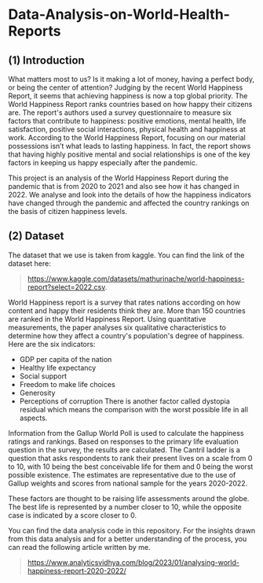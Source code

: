 # Data-Analysis-on-World-Health-Reports

## (1) Introduction
What matters most to us? Is it making a lot of money, having a perfect body, or being the center of attention? Judging by the recent World Happiness Report, it seems 
that achieving happiness is now a top global priority. The World Happiness Report ranks countries based on how happy their citizens are. The report's authors used a 
survey questionnaire to measure six factors that contribute to happiness: positive emotions, mental health, life satisfaction, positive social interactions, physical 
health and happiness at work. According to the World Happiness Report, focusing on our material possessions isn’t what leads to lasting happiness. In fact, the report
shows that having highly positive mental and social relationships is one of the key factors in keeping us happy especially after the pandemic.

This project is an analysis of the World Happiness Report during the pandemic that is from 2020 to 2021 and also see how it has changed in 2022. We analyse and look 
into the details of how the happiness indicators have changed through the pandemic and affected the country rankings on the basis of citizen happiness levels.

## (2) Dataset
The dataset that we use is taken from kaggle. You can find the link of the dataset here: 
> https://www.kaggle.com/datasets/mathurinache/world-happiness-report?select=2022.csv.

World Happiness report is a survey that rates nations according on how content and happy their residents think they are. More than 150 countries are ranked in the World Happiness Report. Using quantitative measurements, the paper analyses six qualitative characteristics to determine how they affect a country's population's degree of happiness. Here are the six indicators:

- GDP per capita of the nation
- Healthy life expectancy
- Social support
- Freedom to make life choices
- Generosity
- Perceptions of corruption
There is another factor called dystopia residual which means the comparison with the worst possible life in all aspects.

Information from the Gallup World Poll is used to calculate the happiness ratings and rankings. Based on responses to the primary life evaluation question in the survey, the results are calculated. The Cantril ladder is a question that asks respondents to rank their present lives on a scale from 0 to 10, with 10 being the best conceivable life for them and 0 being the worst possible existence. The estimates are representative due to the use of Gallup weights and scores from national sample for the years 2020-2022.

These factors are thought to be raising life assessments around the globe. The best life is represented by a number closer to 10, while the opposite case is indicated by a score closer to 0.

You can find the data analysis code in this repository.
For the insights drawn from this data analysis and for a better understanding of the process, you can read the following article written by me.
> https://www.analyticsvidhya.com/blog/2023/01/analysing-world-happiness-report-2020-2022/
